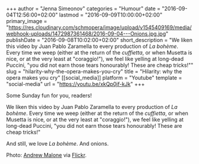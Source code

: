 +++
author = "Jenna Simeonov"
categories = "Humour"
date = "2016-09-04T12:56:00+02:00"
lastmod = "2016-09-09T10:00:00+02:00"
primary_image = "https://res.cloudinary.com/schmopera/image/upload/v1545409169/media/webhook-uploads/1472987361468/2016-09-04---Onions.jpg.jpg"
publishDate = "2016-09-08T10:02:00+02:00"
short_description = "We liken this video by Juan Pablo Zaramella to every production of *La bohème*. Every time we weep (either at the return of the *cuffietta*, or when Musetta is nice, or at the very least at &quot;coraggio!&quot;), we feel like yelling at long-dead Puccini, &quot;you did not earn those tears honourably! These are cheap tricks!&quot;"
slug = "hilarity-why-the-opera-makes-you-cry"
title = "Hilarity: why the opera makes you cry"
[[social_media]]
platform = "Youtube"
template = "social-media"
url = "https://youtu.be/xkQp0jf-kJk"
+++

Some Sunday fun for you, readers!

We liken this video by Juan Pablo Zaramella to every production of *La bohème*. Every time we weep (either at the return of the *cuffietta*, or when Musetta is nice, or at the very least at "coraggio!"), we feel like yelling at long-dead Puccini, "you did not earn those tears honourably! These are cheap tricks!"

And still, we love *La bohème*. And onions.

Photo: [Andrew Malone](https://www.flickr.com/photos/andrewmalone/) via [Flickr](https://creativecommons.org/licenses/by/2.0/).

